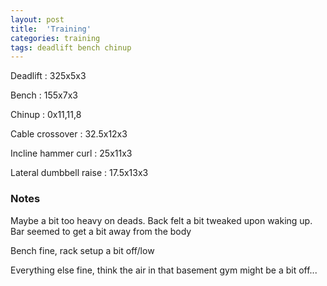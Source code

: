 ```yaml
---
layout: post
title:  'Training'
categories: training
tags: deadlift bench chinup
---
```


Deadlift  : 325x5x3

Bench : 155x7x3

Chinup  : 0x11,11,8

Cable crossover : 32.5x12x3

Incline hammer curl : 25x11x3

Lateral dumbbell raise  : 17.5x13x3

### Notes

Maybe a bit too heavy on deads. Back felt a bit tweaked upon waking up. Bar seemed to get a bit away from the body

Bench fine, rack setup a bit off/low

Everything else fine, think the air in that basement gym might be a bit off...
